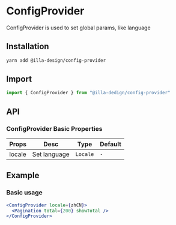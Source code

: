 # ConfigProvider

ConfigProvider is used to set global params, like language

## Installation

```bash
yarn add @illa-design/config-provider
```

## Import 

```jsx
import { ConfigProvider } from "@illa-dedign/config-provider"
```

## API

### ConfigProvider Basic Properties

| Props  | Desc         | Type     | Default |
| ------ | ------------ | -------- | ------- |
| locale | Set language | `Locale` | `-`     |

## Example

### Basic usage

```jsx
<ConfigProvider locale={zhCN}>
  <Pagination total={200} showTotal />
</ConfigProvider>
```

